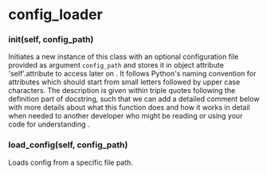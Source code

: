 # config_loader

### __init__(self, config_path)

Initiates a new instance of this class with an optional configuration file provided as argument `config_path` and stores it in object attribute 'self'.attribute to access later on . It follows Python's naming convention for attributes which should start from small letters followed by upper case characters.  The description is given within triple quotes following the definition part of docstring, such that we can add a detailed comment below with more details about what this function does and how it works in detail when needed to another developer who might be reading or using your code for understanding .

### load_config(self, config_path)

Loads config from a specific file path.


